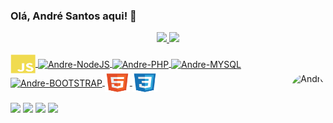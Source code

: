### Olá, André Santos aqui! 👋

<div align="center">
  <a href="https://github.com/Andresantos01">
  <img height="180em" src="https://github-readme-stats.vercel.app/api?username=Andresantos01&show_icons=true&theme=dracula&include_all_commits=true&count_private=true"/>
  <img height="180em" src="https://github-readme-stats.vercel.app/api/top-langs/?username=Andresantos01&layout=compact&langs_count=7&theme=dracula"/>
</div>

<div style="display: inline_block"><br>
  <img align="center" alt="Andre-Js" height="30" width="40" src="https://raw.githubusercontent.com/devicons/devicon/master/icons/javascript/javascript-plain.svg">
  
 <img align="center" alt="Andre-NodeJS" height="30" width="40" src="https://cdn.jsdelivr.net/gh/devicons/devicon/icons/nodejs/nodejs-original.svg" />
          
  <img align="center" alt="Andre-PHP" height="30" width="40" src="https://cdn.jsdelivr.net/gh/devicons/devicon/icons/php/php-original.svg">
    
  <img align="center" alt="Andre-MYSQL" height="30" width="40" src="https://cdn.jsdelivr.net/gh/devicons/devicon/icons/mysql/mysql-original-wordmark.svg">
  <img align="center" alt="Andre-BOOTSTRAP" height="30" width="40" src="https://cdn.jsdelivr.net/gh/devicons/devicon/icons/bootstrap/bootstrap-original.svg">
  <img align="center" alt="Andre-HTML" height="30" width="40" src="https://raw.githubusercontent.com/devicons/devicon/master/icons/html5/html5-original.svg">
  <img align="center" alt="Andre-CSS" height="30" width="40" src="https://raw.githubusercontent.com/devicons/devicon/master/icons/css3/css3-original.svg">
  <img align="right" alt="Andre" height="150" style="border-radius:50px;" src="https://pm1.narvii.com/6639/2ace880fbf9e50020df4626877d7788aa650e8fd_hq.jpg">
</div>
<br>
<div> 
  <a href="#" target="_blank"><img src="https://img.shields.io/badge/YouTube-FF0000?style=for-the-badge&logo=youtube&logoColor=white" target="_blank"></a>
  <a href="https://www.instagram.com/andrezin.s_/" target="_blank"><img src="https://img.shields.io/badge/-Instagram-%23E4405F?style=for-the-badge&logo=instagram&logoColor=white" target="_blank"></a>
 	<a href="#" target="_blank"><img src="https://img.shields.io/badge/Twitch-9146FF?style=for-the-badge&logo=twitch&logoColor=white" target="_blank"></a>
  <a href="https://www.linkedin.com/in/andr%C3%A9-santos-weber/" target="_blank"><img src="https://img.shields.io/badge/-LinkedIn-%230077B5?style=for-the-badge&logo=linkedin&logoColor=white" target="_blank"></a> 
</div>
